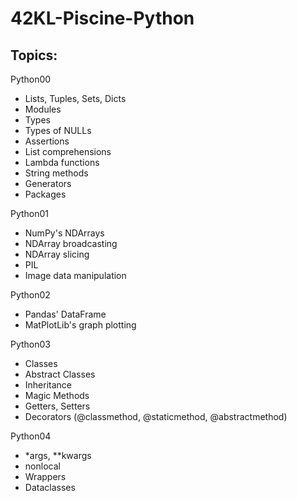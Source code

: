 # 42KL-Piscine-Python

## Topics:

Python00
- Lists, Tuples, Sets, Dicts
- Modules
- Types
- Types of NULLs
- Assertions
- List comprehensions
- Lambda functions
- String methods
- Generators
- Packages

Python01
- NumPy's NDArrays
- NDArray broadcasting
- NDArray slicing
- PIL
- Image data manipulation

Python02
- Pandas' DataFrame
- MatPlotLib's graph plotting

Python03
- Classes
- Abstract Classes
- Inheritance
- Magic Methods
- Getters, Setters
- Decorators (@classmethod, @staticmethod, @abstractmethod)

Python04
- *args, **kwargs
- nonlocal
- Wrappers
- Dataclasses
